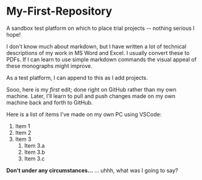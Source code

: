 # My-First-Repository
A sandbox test platform on which to place trial projects -- nothing serious I hope!

I don't know much about markdown, but I have written a lot of technical descriptions of my work in MS Word and Excel.  I usually convert these to PDFs.  If I can learn to use simple markdown commands the visual appeal of these monographs might improve.

As a test platform, I can append to this as I add projects.

Sooo, here is my *first* edit; done right on GitHub rather than my own machine.  Later, I'll learn to pull and push changes made on my own machine back and forth to GitHub.

Here is a list of items I've made on my own PC using VSCode:

1.  Item 1
1.  Item 2
1.  Item 3
    1.  Item 3.a
    1.  Item 3.b
    1.  Item 3.c

**Don't under any circumstances...**  ... uhhh, what was I going to say?

